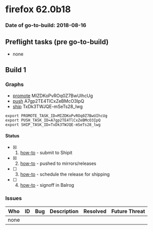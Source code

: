 # firefox 62.0b18

### Date of go-to-build: 2018-08-16

## Preflight tasks (pre go-to-build)
- none

## Build 1  

### Graphs
* [promote](https://tools.taskcluster.net/push-inspector/#/MIZDKoPvROq0Z7BwUIhcUg) MIZDKoPvROq0Z7BwUIhcUg
* [push](https://tools.taskcluster.net/push-inspector/#/A7gp2TE4TlCxZeBMcO3IpQ) A7gp2TE4TlCxZeBMcO3IpQ
* [ship](https://tools.taskcluster.net/push-inspector/#/TxDk3TWJQE-mSeTs28_lwg) TxDk3TWJQE-mSeTs28_lwg
```
export PROMOTE_TASK_ID=MIZDKoPvROq0Z7BwUIhcUg
export PUSH_TASK_ID=A7gp2TE4TlCxZeBMcO3IpQ
export SHIP_TASK_ID=TxDk3TWJQE-mSeTs28_lwg
```


#### Status
- [x] 1.  [how-to](https://wiki.mozilla.org/Release:Release_Automation_on_Mercurial:Starting_a_Release#Submit_to_Ship_It)  - submit to Shipit
- [x] 2.  [how-to](https://github.com/mozilla-releng/releasewarrior-2.0/blob/master/docs/release-promotion/desktop/howto.md#push-artifacts-to-releases-directory)  - pushed to mirrors/releases
- [ ] 3.  [how-to](https://github.com/mozilla-releng/releasewarrior-2.0/blob/master/docs/release-promotion/desktop/howto.md#ship-the-release)  - schedule the release for shipping
- [ ] 4.  [how-to](https://github.com/mozilla-releng/releasewarrior-2.0/blob/master/docs/release-promotion/desktop/howto.md#obtain-sign-offs-for-changes)  - signoff in Balrog

### Issues
| Who                 | ID               | Bug                                                                 | Description                | Resolved                | Future Threat                |
| ------------------- | ---------------- | ------------------------------------------------------------------- | -------------------------- | ----------------------- | ---------------------------- |
| none | | | | | |

